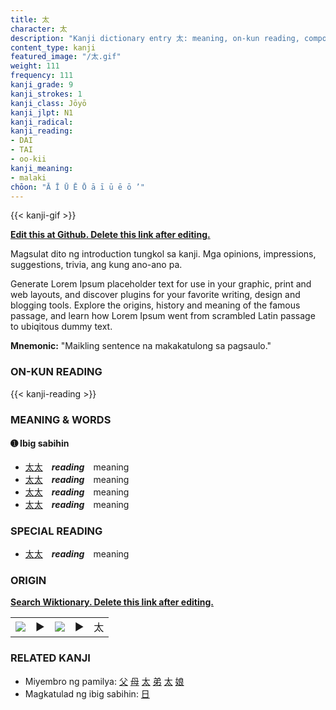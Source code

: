 ```yaml
---
title: 太
character: 太
description: "Kanji dictionary entry 太: meaning, on-kun reading, compounds, origin, related kanji"
content_type: kanji
featured_image: "/太.gif"
weight: 111
frequency: 111
kanji_grade: 9
kanji_strokes: 1
kanji_class: Jōyō
kanji_jlpt: N1
kanji_radical: 
kanji_reading: 
- DAI
- TAI
- oo-kii
kanji_meaning:
- malaki
chōon: "Ā Ī Ū Ē Ō ā ī ū ē ō ’"
---
```

[//]: # (Don't edit the line below. Kanji animated GIF code is automatically generated.)
{{< kanji-gif >}}

[//]: # (Edit below this line.)

**[Edit this at Github. Delete this link after editing.](https://github.com/tim0g/tim/tree/main/content/kanji/太/index.md)**

Magsulat dito ng introduction tungkol sa kanji. Mga opinions, impressions, suggestions, trivia, ang kung ano-ano pa.

Generate Lorem Ipsum placeholder text for use in your graphic, print and web layouts, and discover plugins for your favorite writing, design and blogging tools. Explore the origins, history and meaning of the famous passage, and learn how Lorem Ipsum went from scrambled Latin passage to ubiqitous dummy text.
 
**Mnemonic:** "Maikling sentence na makakatulong sa pagsaulo."

### ON-KUN READING

[//]: # (Don't edit the line below. ON-KUN READING code is automatically generated.)
{{< kanji-reading >}}

### MEANING & WORDS

#### ➊ **Ibig sabihin**
  - [太](../太)[太](../太)　***reading***　meaning
  - [太](../太)[太](../太)　***reading***　meaning
  - [太](../太)[太](../太)　***reading***　meaning
  - [太](../太)[太](../太)　***reading***　meaning

### SPECIAL READING
  - [太](../太)[太](../太)　***reading***　meaning

### ORIGIN

**[Search Wiktionary. Delete this link after editing.](https://wiktionary.org/wiki/太)**
<table class="kanji-table"><tr><td>
<img src="60px-太-bronze.svg.png">
</td><td>▶</td><td>
<img src="60px-太-oracle.svg.png">
</td><td>▶</td>
<td class="kanji-origin">太</td>
</tr></table>

### RELATED KANJI
- Miyembro ng pamilya: [父](../父) [母](../母) [太](../太) [弟](../弟) [太](../太) [娘](../娘)
- Magkatulad ng ibig sabihin: [日](../日)
